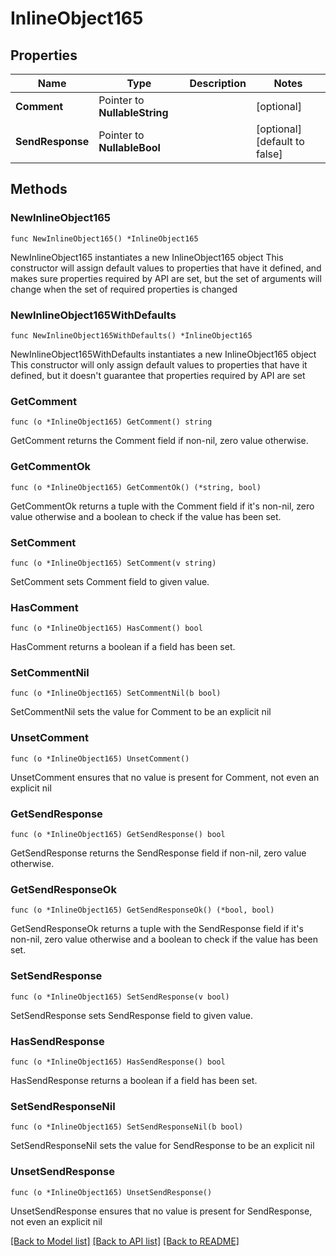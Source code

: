 # InlineObject165

## Properties

Name | Type | Description | Notes
------------ | ------------- | ------------- | -------------
**Comment** | Pointer to **NullableString** |  | [optional] 
**SendResponse** | Pointer to **NullableBool** |  | [optional] [default to false]

## Methods

### NewInlineObject165

`func NewInlineObject165() *InlineObject165`

NewInlineObject165 instantiates a new InlineObject165 object
This constructor will assign default values to properties that have it defined,
and makes sure properties required by API are set, but the set of arguments
will change when the set of required properties is changed

### NewInlineObject165WithDefaults

`func NewInlineObject165WithDefaults() *InlineObject165`

NewInlineObject165WithDefaults instantiates a new InlineObject165 object
This constructor will only assign default values to properties that have it defined,
but it doesn't guarantee that properties required by API are set

### GetComment

`func (o *InlineObject165) GetComment() string`

GetComment returns the Comment field if non-nil, zero value otherwise.

### GetCommentOk

`func (o *InlineObject165) GetCommentOk() (*string, bool)`

GetCommentOk returns a tuple with the Comment field if it's non-nil, zero value otherwise
and a boolean to check if the value has been set.

### SetComment

`func (o *InlineObject165) SetComment(v string)`

SetComment sets Comment field to given value.

### HasComment

`func (o *InlineObject165) HasComment() bool`

HasComment returns a boolean if a field has been set.

### SetCommentNil

`func (o *InlineObject165) SetCommentNil(b bool)`

 SetCommentNil sets the value for Comment to be an explicit nil

### UnsetComment
`func (o *InlineObject165) UnsetComment()`

UnsetComment ensures that no value is present for Comment, not even an explicit nil
### GetSendResponse

`func (o *InlineObject165) GetSendResponse() bool`

GetSendResponse returns the SendResponse field if non-nil, zero value otherwise.

### GetSendResponseOk

`func (o *InlineObject165) GetSendResponseOk() (*bool, bool)`

GetSendResponseOk returns a tuple with the SendResponse field if it's non-nil, zero value otherwise
and a boolean to check if the value has been set.

### SetSendResponse

`func (o *InlineObject165) SetSendResponse(v bool)`

SetSendResponse sets SendResponse field to given value.

### HasSendResponse

`func (o *InlineObject165) HasSendResponse() bool`

HasSendResponse returns a boolean if a field has been set.

### SetSendResponseNil

`func (o *InlineObject165) SetSendResponseNil(b bool)`

 SetSendResponseNil sets the value for SendResponse to be an explicit nil

### UnsetSendResponse
`func (o *InlineObject165) UnsetSendResponse()`

UnsetSendResponse ensures that no value is present for SendResponse, not even an explicit nil

[[Back to Model list]](../README.md#documentation-for-models) [[Back to API list]](../README.md#documentation-for-api-endpoints) [[Back to README]](../README.md)


